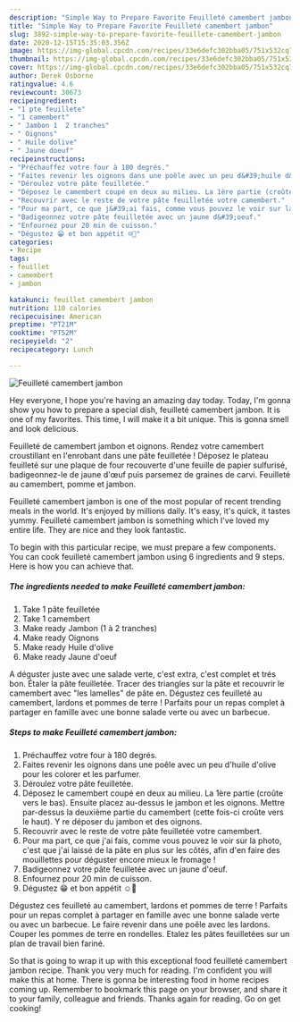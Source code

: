 ```yaml
---
description: "Simple Way to Prepare Favorite Feuilleté camembert jambon"
title: "Simple Way to Prepare Favorite Feuilleté camembert jambon"
slug: 3892-simple-way-to-prepare-favorite-feuillete-camembert-jambon
date: 2020-12-15T15:35:03.356Z
image: https://img-global.cpcdn.com/recipes/33e6defc302bba05/751x532cq70/feuillete-camembert-jambon-photo-principale-de-la-recette.jpg
thumbnail: https://img-global.cpcdn.com/recipes/33e6defc302bba05/751x532cq70/feuillete-camembert-jambon-photo-principale-de-la-recette.jpg
cover: https://img-global.cpcdn.com/recipes/33e6defc302bba05/751x532cq70/feuillete-camembert-jambon-photo-principale-de-la-recette.jpg
author: Derek Osborne
ratingvalue: 4.6
reviewcount: 30673
recipeingredient:
- "1 pte feuillete"
- "1 camembert"
- " Jambon 1  2 tranches"
- " Oignons"
- " Huile dolive"
- " Jaune doeuf"
recipeinstructions:
- "Préchauffez votre four à 180 degrés."
- "Faites revenir les oignons dans une poêle avec un peu d&#39;huile d&#39;olive pour les colorer et les parfumer."
- "Déroulez votre pâte feuilletée."
- "Déposez le camembert coupé en deux au milieu. La 1ère partie (croûte vers le bas). Ensuite placez au-dessus le jambon et les oignons. Mettre par-dessus la deuxième partie du camembert (cette fois-ci croûte vers le haut). Y re déposer du jambon et des oignons."
- "Recouvrir avec le reste de votre pâte feuilletée votre camembert."
- "Pour ma part, ce que j&#39;ai fais, comme vous pouvez le voir sur la photo, c&#39;est que j&#39;ai laissé de la pâte en plus sur les côtés, afin d&#39;en faire des mouillettes pour déguster encore mieux le fromage !"
- "Badigeonnez votre pâte feuilletée avec un jaune d&#39;oeuf."
- "Enfournez pour 20 min de cuisson."
- "Dégustez 😁 et bon appétit ☺🥰"
categories:
- Recipe
tags:
- feuillet
- camembert
- jambon

katakunci: feuillet camembert jambon 
nutrition: 110 calories
recipecuisine: American
preptime: "PT21M"
cooktime: "PT52M"
recipeyield: "2"
recipecategory: Lunch

---
```



![Feuilleté camembert jambon](https://img-global.cpcdn.com/recipes/33e6defc302bba05/751x532cq70/feuillete-camembert-jambon-photo-principale-de-la-recette.jpg)

Hey everyone, I hope you're having an amazing day today. Today, I'm gonna show you how to prepare a special dish, feuilleté camembert jambon. It is one of my favorites. This time, I will make it a bit unique. This is gonna smell and look delicious.

Feuilleté de camembert jambon et oignons. Rendez votre camembert croustillant en l&#39;enrobant dans une pâte feuilletée ! Déposez le plateau feuilleté sur une plaque de four recouverte d&#39;une feuille de papier sulfurisé, badigeonnez-le de jaune d&#39;œuf puis parsemez de graines de carvi. Feuilleté au camembert, pomme et jambon.

Feuilleté camembert jambon is one of the most popular of recent trending meals in the world. It's enjoyed by millions daily. It's easy, it's quick, it tastes yummy. Feuilleté camembert jambon is something which I've loved my entire life. They are nice and they look fantastic.


To begin with this particular recipe, we must prepare a few components. You can cook feuilleté camembert jambon using 6 ingredients and 9 steps. Here is how you can achieve that.

<!--inarticleads1-->

##### The ingredients needed to make Feuilleté camembert jambon:

1. Take 1 pâte feuilletée
1. Take 1 camembert
1. Make ready  Jambon (1 à 2 tranches)
1. Make ready  Oignons
1. Make ready  Huile d&#39;olive
1. Make ready  Jaune d&#39;oeuf


A déguster juste avec une salade verte, c&#39;est extra, c&#39;est complet et trés bon. Étaler la pâte feuilletée. Tracer des triangles sur la pâte et recouvrir le camembert avec &#34;les lamelles&#34; de pâte en. Dégustez ces feuilleté au camembert, lardons et pommes de terre ! Parfaits pour un repas complet à partager en famille avec une bonne salade verte ou avec un barbecue. 

<!--inarticleads2-->

##### Steps to make Feuilleté camembert jambon:

1. Préchauffez votre four à 180 degrés.
1. Faites revenir les oignons dans une poêle avec un peu d&#39;huile d&#39;olive pour les colorer et les parfumer.
1. Déroulez votre pâte feuilletée.
1. Déposez le camembert coupé en deux au milieu. La 1ère partie (croûte vers le bas). Ensuite placez au-dessus le jambon et les oignons. Mettre par-dessus la deuxième partie du camembert (cette fois-ci croûte vers le haut). Y re déposer du jambon et des oignons.
1. Recouvrir avec le reste de votre pâte feuilletée votre camembert.
1. Pour ma part, ce que j&#39;ai fais, comme vous pouvez le voir sur la photo, c&#39;est que j&#39;ai laissé de la pâte en plus sur les côtés, afin d&#39;en faire des mouillettes pour déguster encore mieux le fromage !
1. Badigeonnez votre pâte feuilletée avec un jaune d&#39;oeuf.
1. Enfournez pour 20 min de cuisson.
1. Dégustez 😁 et bon appétit ☺🥰


Dégustez ces feuilleté au camembert, lardons et pommes de terre ! Parfaits pour un repas complet à partager en famille avec une bonne salade verte ou avec un barbecue. Le faire revenir dans une poêle avec les lardons. Couper les pommes de terre en rondelles. Etalez les pâtes feuilletées sur un plan de travail bien fariné. 

So that is going to wrap it up with this exceptional food feuilleté camembert jambon recipe. Thank you very much for reading. I'm confident you will make this at home. There is gonna be interesting food in home recipes coming up. Remember to bookmark this page on your browser, and share it to your family, colleague and friends. Thanks again for reading. Go on get cooking!
